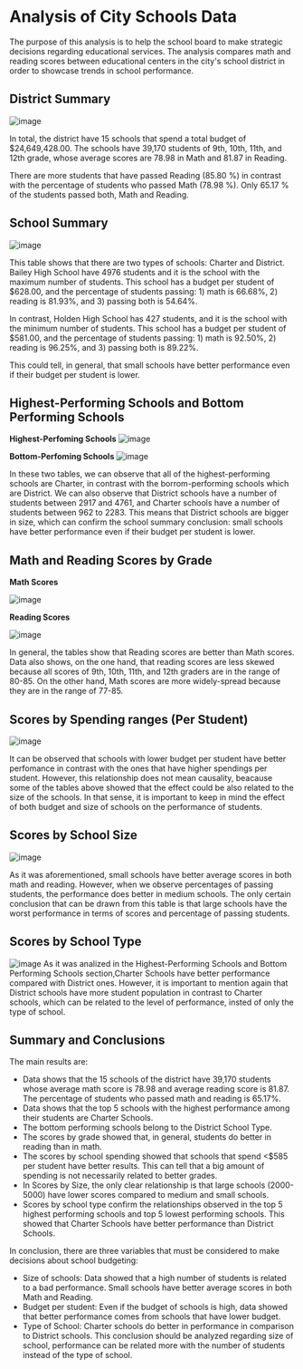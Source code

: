 # Analysis of City Schools Data

The purpose of this analysis is to help the school board to make strategic decisions regarding educational services. The analysis compares math and reading scores between educational centers in the city's school district in order to showcase trends in school performance.

## District Summary
![image](https://github.com/user-attachments/assets/8b36f514-add8-4e16-9e95-f7a222f776cd)

In total, the district have 15 schools that spend a total budget of $24,649,428.00. The schools have 39,170 students of 9th, 10th, 11th, and 12th grade, whose average scores are 78.98 in Math and 81.87 in Reading.

There are more students that have passed Reading (85.80 %) in contrast with the percentage of students who passed Math (78.98 %). Only 65.17 % of the students passed both, Math and Reading.

## School Summary
![image](https://github.com/user-attachments/assets/5e5b2cf6-164c-4a41-bacf-b04ed2553f20)

This table shows that there are two types of schools: Charter and District. Bailey High School have 4976 students and it is the school with the maximum number of students. This school has a budget per student of $628.00, and the percentage of students passing: 1) math is 66.68%, 2) reading is 81.93%, and 3) passing both is 54.64%.

In contrast, Holden High School has 427 students, and it is the school with the minimum number of students. This school has a budget per student of $581.00, and the percentage of students passing: 1) math is 92.50%, 2) reading is 96.25%, and 3) passing both is 89.22%.

This could tell, in general, that small schools have better performance even if their budget per student is lower.

## Highest-Performing Schools and Bottom Performing Schools
__Highest-Perfoming Schools__
![image](https://github.com/user-attachments/assets/aede9f0d-23ae-4a75-8f34-f440c7ca9a87)

__Bottom-Perfoming Schools__
![image](https://github.com/user-attachments/assets/8129fd6e-f72d-4067-a064-891d4b43d8c7)

In these two tables, we can observe that all of the highest-performing schools are Charter, in contrast with the borrom-performing schools which are District. 
We can also observe that District schools have a number of students between 2917 and 4761, and Charter schools have a number of students between 962 to 2283. This means that District schools are bigger in size, which can confirm the school summary conclusion: small schools have better performance even if their budget per student is lower.

## Math and Reading Scores by Grade

__Math Scores__

![image](https://github.com/user-attachments/assets/ac1d7113-9315-42c1-bfa2-7a28b06cb2fc)

__Reading Scores__

![image](https://github.com/user-attachments/assets/0133c42c-1a01-4129-8766-76415c92a50b)

In general, the tables show that Reading scores are better than Math scores. Data also shows, on the one hand, that reading scores are less skewed because all scores of 9th, 10th, 11th, and 12th graders are in the range of 80-85. On the other hand, Math scores are more widely-spread because they are in the range of 77-85.

## Scores by Spending ranges (Per Student) 
![image](https://github.com/user-attachments/assets/c96e60f1-30a7-4b38-94b3-45785f547ed2)

It can be observed that schools with lower budget per student have better perfomance in contrast with the ones that have higher spendings per student. However, this relationship does not mean causality, beacause some of the tables above showed that the effect could be also related to the size of the schools. In that sense, it is important to keep in mind the effect of both budget and size of schools on the performance of students. 

## Scores by School Size 
![image](https://github.com/user-attachments/assets/0e203459-3f17-4d72-baf2-9425746d06cd)

As it was aforementioned, small schools have better average scores in both math and reading. However, when we observe percentages of passing students, the performance does better in medium schools.
The only certain conclusion that can be drawn from this table is that large schools have the worst performance in terms of scores and percentage of passing students.

## Scores by School Type
![image](https://github.com/user-attachments/assets/1367846c-3191-44ad-8176-bdd99fbe3d6f)
As it was analized in the Highest-Performing Schools and Bottom Performing Schools section,Charter Schools have better performance compared with District ones. However, it is important to mention again that District schools have more student population in contrast to Charter schools, which can be related to the level of performance, insted of only the type of school. 

## Summary and Conclusions

The main results are:
* Data shows that the 15 schools of the district have 39,170 students whose average math score is 78.98 and average reading score is 81.87. The percentage of students who passed math and reading is 65.17%.
* Data shows that the top 5 schools with the highest performance among their students are Charter Schools.
* The bottom performing schools belong to the District School Type.
* The scores by grade showed that, in general, students do better in reading than in math.
* The scores by school spending showed that schools that spend <$585 per student have better results. This can tell that a big amount of spending is not necessarily related to better grades.
* In Scores by Size, the only clear relationship is that large schools (2000-5000) have lower scores compared to medium and small schools.
* Scores by school type confirm the relationships observed in the top 5 highest performing schools and top 5 lowest performing schools. This showed that Charter Schools have better performance than District Schools.

In conclusion, there are three variables that must be considered to make decisions about school budgeting:
* Size of schools: Data showed that a high number of students is related to a bad performance. Small schools have better average scores in both Math and Reading.
* Budget per student: Even if the budget of schools is high, data showed that better performance comes from schools that have lower budget.
* Type of School: Charter schools do better in performance in comparison to District schools. This conclusion should be analyzed regarding size of school, performance can be related more with the number of students instead of the type of school.




